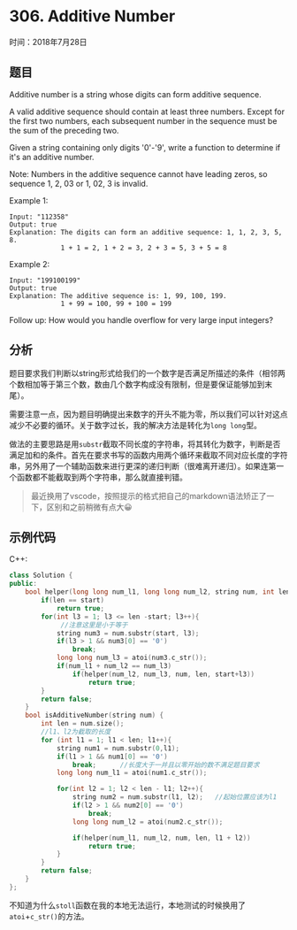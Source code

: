 # 306. Additive Number

时间：2018年7月28日

## 题目

Additive number is a string whose digits can form additive sequence.

A valid additive sequence should contain at least three numbers. Except for the first two numbers, each subsequent number in the sequence must be the sum of the preceding two.

Given a string containing only digits '0'-'9', write a function to determine if it's an additive number.

Note: Numbers in the additive sequence cannot have leading zeros, so sequence 1, 2, 03 or 1, 02, 3 is invalid.

Example 1:

```no
Input: "112358"
Output: true
Explanation: The digits can form an additive sequence: 1, 1, 2, 3, 5, 8.
             1 + 1 = 2, 1 + 2 = 3, 2 + 3 = 5, 3 + 5 = 8
```

Example 2:

```no
Input: "199100199"
Output: true
Explanation: The additive sequence is: 1, 99, 100, 199.
             1 + 99 = 100, 99 + 100 = 199
```

Follow up:
How would you handle overflow for very large input integers?

## 分析

题目要求我们判断以string形式给我们的一个数字是否满足所描述的条件（相邻两个数相加等于第三个数，数由几个数字构成没有限制，但是要保证能够加到末尾）。

需要注意一点，因为题目明确提出来数字的开头不能为零，所以我们可以针对这点减少不必要的循环。关于数字过长，我的解决方法是转化为``long long``型。

做法的主要思路是用``substr``截取不同长度的字符串，将其转化为数字，判断是否满足加和的条件。首先在要求书写的函数内用两个循环来截取不同对应长度的字符串，另外用了一个辅助函数来进行更深的递归判断（很难离开递归）。如果连第一个函数都不能截取到两个字符串，那么就直接判错。

>最近换用了vscode，按照提示的格式把自己的markdown语法矫正了一下，区别和之前稍微有点大😀

## 示例代码

C++:

```cpp
class Solution {
public:
    bool helper(long long num_l1, long long num_l2, string num, int len, int start){
        if(len == start)
            return true;
        for(int l3 = 1; l3 <= len -start; l3++){  
             //注意这里是小于等于
            string num3 = num.substr(start, l3);
            if(l3 > 1 && num3[0] == '0')
                break;
            long long num_l3 = atoi(num3.c_str());
            if(num_l1 + num_l2 == num_l3)
                if(helper(num_l2, num_l3, num, len, start+l3))
                    return true;
        }
        return false;
    }
    bool isAdditiveNumber(string num) {
        int len = num.size();
        //l1、l2为截取的长度
        for (int l1 = 1; l1 < len; l1++){
            string num1 = num.substr(0,l1);
            if(l1 > 1 && num1[0] == '0')
                break;      //长度大于一并且以零开始的数不满足题目要求
            long long num_l1 = atoi(num1.c_str());

            for(int l2 = 1; l2 < len - l1; l2++){
                string num2 = num.substr(l1, l2);   //起始位置应该为l1
                if(l2 > 1 && num2[0] == '0')
                    break;
                long long num_l2 = atoi(num2.c_str());

                if(helper(num_l1, num_l2, num, len, l1 + l2))
                    return true;
            }
        }
        return false;
    }
};
```

不知道为什么``stoll``函数在我的本地无法运行，本地测试的时候换用了``atoi``+``c_str()``的方法。